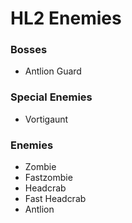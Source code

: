 # HL2 Enemies

### Bosses
* Antlion Guard

### Special Enemies
* Vortigaunt

### Enemies
* Zombie
* Fastzombie
* Headcrab
* Fast Headcrab
* Antlion
